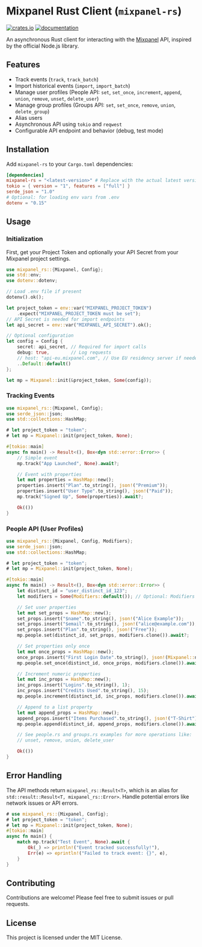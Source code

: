 # Mixpanel Rust Client (`mixpanel-rs`)

[![crates.io](https://img.shields.io/crates/v/mixpanel-rs.svg)](https://crates.io/crates/mixpanel-rs)
[![documentation](https://docs.rs/mixpanel-rs/badge.svg)](https://docs.rs/mixpanel-rs)

An asynchronous Rust client for interacting with the [Mixpanel](https://mixpanel.com/) API, inspired by the official Node.js library.

## Features

*   Track events (`track`, `track_batch`)
*   Import historical events (`import`, `import_batch`)
*   Manage user profiles (People API: `set`, `set_once`, `increment`, `append`, `union`, `remove`, `unset`, `delete_user`)
*   Manage group profiles (Groups API: `set`, `set_once`, `remove`, `union`, `delete_group`)
*   Alias users
*   Asynchronous API using `tokio` and `reqwest`
*   Configurable API endpoint and behavior (debug, test mode)

## Installation

Add `mixpanel-rs` to your `Cargo.toml` dependencies:

```toml
[dependencies]
mixpanel-rs = "<latest-version>" # Replace with the actual latest version
tokio = { version = "1", features = ["full"] }
serde_json = "1.0"
# Optional: for loading env vars from .env
dotenv = "0.15"
```

## Usage

### Initialization

First, get your Project Token and optionally your API Secret from your Mixpanel project settings.

```rust
use mixpanel_rs::{Mixpanel, Config};
use std::env;
use dotenv::dotenv;

// Load .env file if present
dotenv().ok();

let project_token = env::var("MIXPANEL_PROJECT_TOKEN")
    .expect("MIXPANEL_PROJECT_TOKEN must be set");
// API Secret is needed for import endpoints
let api_secret = env::var("MIXPANEL_API_SECRET").ok();

// Optional configuration
let config = Config {
    secret: api_secret, // Required for import calls
    debug: true,        // Log requests
    // host: "api-eu.mixpanel.com", // Use EU residency server if needed
    ..Default::default()
};

let mp = Mixpanel::init(&project_token, Some(config));
```

### Tracking Events

```rust
use mixpanel_rs::{Mixpanel, Config};
use serde_json::json;
use std::collections::HashMap;

# let project_token = "token";
# let mp = Mixpanel::init(project_token, None);

#[tokio::main]
async fn main() -> Result<(), Box<dyn std::error::Error>> {
    // Simple event
    mp.track("App Launched", None).await?;

    // Event with properties
    let mut properties = HashMap::new();
    properties.insert("Plan".to_string(), json!("Premium"));
    properties.insert("User Type".to_string(), json!("Paid"));
    mp.track("Signed Up", Some(properties)).await?;

    Ok(())
}
```

### People API (User Profiles)

```rust
use mixpanel_rs::{Mixpanel, Config, Modifiers};
use serde_json::json;
use std::collections::HashMap;

# let project_token = "token";
# let mp = Mixpanel::init(project_token, None);

#[tokio::main]
async fn main() -> Result<(), Box<dyn std::error::Error>> {
    let distinct_id = "user_distinct_id_123";
    let modifiers = Some(Modifiers::default()); // Optional: Modifiers like $ip, $time, etc.

    // Set user properties
    let mut set_props = HashMap::new();
    set_props.insert("$name".to_string(), json!("Alice Example"));
    set_props.insert("$email".to_string(), json!("alice@example.com"));
    set_props.insert("Plan".to_string(), json!("Free"));
    mp.people.set(distinct_id, set_props, modifiers.clone()).await?;

    // Set properties only once
    let mut once_props = HashMap::new();
    once_props.insert("First Login Date".to_string(), json!(Mixpanel::now()));
    mp.people.set_once(distinct_id, once_props, modifiers.clone()).await?;

    // Increment numeric properties
    let mut inc_props = HashMap::new();
    inc_props.insert("Logins".to_string(), 1);
    inc_props.insert("Credits Used".to_string(), 15);
    mp.people.increment(distinct_id, inc_props, modifiers.clone()).await?;

    // Append to a list property
    let mut append_props = HashMap::new();
    append_props.insert("Items Purchased".to_string(), json!("T-Shirt"));
    mp.people.append(distinct_id, append_props, modifiers.clone()).await?;

    // See people.rs and groups.rs examples for more operations like:
    // unset, remove, union, delete_user

    Ok(())
}
```

## Error Handling

The API methods return `mixpanel_rs::Result<T>`, which is an alias for `std::result::Result<T, mixpanel_rs::Error>`. Handle potential errors like network issues or API errors.

```rust
# use mixpanel_rs::{Mixpanel, Config};
# let project_token = "token";
# let mp = Mixpanel::init(project_token, None);
#[tokio::main]
async fn main() {
    match mp.track("Test Event", None).await {
        Ok(_) => println!("Event tracked successfully!"),
        Err(e) => eprintln!("Failed to track event: {}", e),
    }
}
```

## Contributing

Contributions are welcome! Please feel free to submit issues or pull requests.

## License

This project is licensed under the MIT License. 